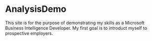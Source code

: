 # AnalysisDemo
This site is for the purpose of demonstrating my skills as a Microsoft Business Intelligence Developer.  My first goal is to introduct myself to prospective employers.
